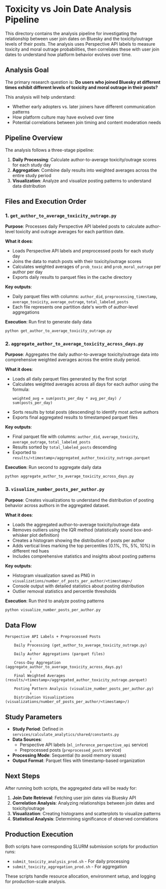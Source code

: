 # Toxicity vs Join Date Analysis Pipeline

This directory contains the analysis pipeline for investigating the relationship between user join dates on Bluesky and the toxicity/outrage levels of their posts. The analysis uses Perspective API labels to measure toxicity and moral outrage probabilities, then correlates these with user join dates to understand how platform behavior evolves over time.

## Analysis Goal

The primary research question is: **Do users who joined Bluesky at different times exhibit different levels of toxicity and moral outrage in their posts?**

This analysis will help understand:
- Whether early adopters vs. later joiners have different communication patterns
- How platform culture may have evolved over time
- Potential correlations between join timing and content moderation needs

## Pipeline Overview

The analysis follows a three-stage pipeline:

1. **Daily Processing**: Calculate author-to-average toxicity/outrage scores for each study day
2. **Aggregation**: Combine daily results into weighted averages across the entire study period
3. **Visualization**: Analyze and visualize posting patterns to understand data distribution

## Files and Execution Order

### 1. `get_author_to_average_toxicity_outrage.py`
**Purpose**: Processes daily Perspective API labeled posts to calculate author-level toxicity and outrage averages for each partition date.

**What it does**:
- Loads Perspective API labels and preprocessed posts for each study day
- Joins the data to match posts with their toxicity/outrage scores
- Calculates weighted averages of `prob_toxic` and `prob_moral_outrage` per author per day
- Exports daily results to parquet files in the cache directory

**Key outputs**:
- Daily parquet files with columns: `author_did`, `preprocessing_timestamp`, `average_toxicity`, `average_outrage`, `total_labeled_posts`
- Each file represents one partition date's worth of author-level aggregations

**Execution**: Run first to generate daily data
```bash
python get_author_to_average_toxicity_outrage.py
```

### 2. `aggregate_author_to_average_toxicity_across_days.py`
**Purpose**: Aggregates the daily author-to-average toxicity/outrage data into comprehensive weighted averages across the entire study period.

**What it does**:
- Loads all daily parquet files generated by the first script
- Calculates weighted averages across all days for each author using the formula:
  ```
  weighted_avg = sum(posts_per_day * avg_per_day) / sum(posts_per_day)
  ```
- Sorts results by total posts (descending) to identify most active authors
- Exports final aggregated results to timestamped parquet files

**Key outputs**:
- Final parquet file with columns: `author_did`, `average_toxicity`, `average_outrage`, `total_labeled_posts`
- Results sorted by `total_labeled_posts` descending
- Exported to `results/<timestamp>/aggregated_author_toxicity_outrage.parquet`

**Execution**: Run second to aggregate daily data
```bash
python aggregate_author_to_average_toxicity_across_days.py
```

### 3. `visualize_number_posts_per_author.py`
**Purpose**: Creates visualizations to understand the distribution of posting behavior across authors in the aggregated dataset.

**What it does**:
- Loads the aggregated author-to-average toxicity/outrage data
- Removes outliers using the IQR method (statistically sound box-and-whisker plot definition)
- Creates a histogram showing the distribution of posts per author
- Adds vertical lines marking the top percentiles (0.1%, 1%, 5%, 10%) in different red hues
- Includes comprehensive statistics and insights about posting patterns

**Key outputs**:
- Histogram visualization saved as PNG in `visualizations/number_of_posts_per_author/<timestamp>/`
- Console output with detailed statistics about posting distribution
- Outlier removal statistics and percentile thresholds

**Execution**: Run third to analyze posting patterns
```bash
python visualize_number_posts_per_author.py
```

## Data Flow

```
Perspective API Labels + Preprocessed Posts
           ↓
    Daily Processing (get_author_to_average_toxicity_outrage.py)
           ↓
    Daily Author Aggregations (parquet files)
           ↓
    Cross-Day Aggregation (aggregate_author_to_average_toxicity_across_days.py)
           ↓
    Final Weighted Averages (results/<timestamp>/aggregated_author_toxicity_outrage.parquet)
           ↓
    Posting Pattern Analysis (visualize_number_posts_per_author.py)
           ↓
    Distribution Visualizations (visualizations/number_of_posts_per_author/<timestamp>/)
```

## Study Parameters

- **Study Period**: Defined in `services/calculate_analytics/shared/constants.py`
- **Data Sources**: 
  - Perspective API labels (`ml_inference_perspective_api` service)
  - Preprocessed posts (`preprocessed_posts` service)
- **Processing Mode**: Sequential (to avoid memory issues)
- **Output Format**: Parquet files with timestamp-based organization

## Next Steps

After running both scripts, the aggregated data will be ready for:
1. **Join Date Retrieval**: Fetching user join dates via Bluesky API
2. **Correlation Analysis**: Analyzing relationships between join dates and toxicity/outrage
3. **Visualization**: Creating histograms and scatterplots to visualize patterns
4. **Statistical Analysis**: Determining significance of observed correlations

## Production Execution

Both scripts have corresponding SLURM submission scripts for production runs:
- `submit_toxicity_analysis_prod.sh` - For daily processing
- `submit_toxicity_aggregation_prod.sh` - For aggregation

These scripts handle resource allocation, environment setup, and logging for production-scale analysis.
